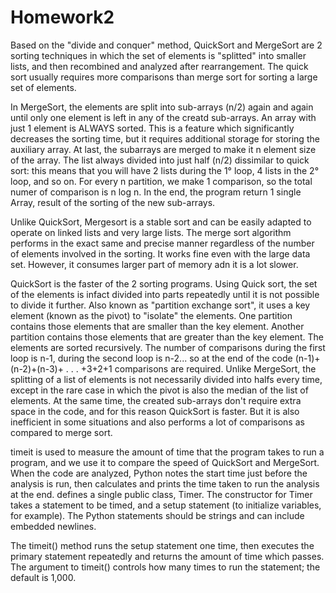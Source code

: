 # Homework2
Based on the "divide and conquer" method, QuickSort and MergeSort are 2 sorting techniques in which the set of elements is "splitted" into smaller lists, and then recombined and analyzed after rearrangement. The quick sort usually requires more comparisons than merge sort for sorting a large set of elements.


In MergeSort, the elements are split into sub-arrays (n/2) again and again until only one element is left in any of the creatd sub-arrays. An array with just 1 element is ALWAYS sorted. This is a feature which significantly decreases the sorting time, but it requires additional storage for storing the auxiliary array.
  At last, the subarrays are merged to make it n element size of the array. The list always divided into just half (n/2) dissimilar to quick sort: this means that you will have 2 lists during the 1° loop, 4 lists in the 2° loop, and so on. For every n partition, we make 1 comparison, so the total numer of comparison is n log n.
 In the end, the program return 1 single Array, result of the sorting of the new sub-arrays.

Unlike QuickSort, Mergesort is a stable sort and can be easily adapted to operate on linked lists and very large lists.
The merge sort algorithm performs in the exact same and precise manner regardless of the number of elements involved in the sorting. It works fine even with the large data set. However, it consumes larger part of memory adn it is a lot slower.


QuickSort is the faster of the 2 sorting programs.
Using Quick sort, the set of the elements is infact divided into parts repeatedly until it is not possible to divide it further. Also known as "partition exchange sort", it uses a key element (known as the pivot) to "isolate" the elements.
One partition contains those elements that are smaller than the key element. Another partition contains those elements that are greater than the key element. The elements are sorted recursively.
The number of comparisons during the first loop is n-1, during the second loop is n-2... so at the end of the code (n-1)+(n-2)+(n-3)+ . . . +3+2+1 comparisons are required.
Unlike MergeSort, the splitting of a list of elements is not necessarily divided into halfs every time, except in the rare case in which the pivot is also the median of the list of elements.
At the same time, the created sub-arrays don't require extra space in the code, and for this reason QuickSort is faster.
But it is also inefficient in some situations and also performs a lot of comparisons as compared to merge sort.
 
 
 
timeit is used to measure the amount of time that the program takes to run a program, and we use it to compare the speed of QuickSort and MergeSort.
When the code are analyzed, Python notes the start time just before the analysis is run, then calculates and prints the time taken to run the analysis at the end.
defines a single public class, Timer. The constructor for Timer takes a statement to be timed, and a setup statement (to initialize variables, for example). The Python statements should be strings and can include embedded newlines.

The timeit() method runs the setup statement one time, then executes the primary statement repeatedly and returns the amount of time which passes. The argument to timeit() controls how many times to run the statement; the default is 1,000.

